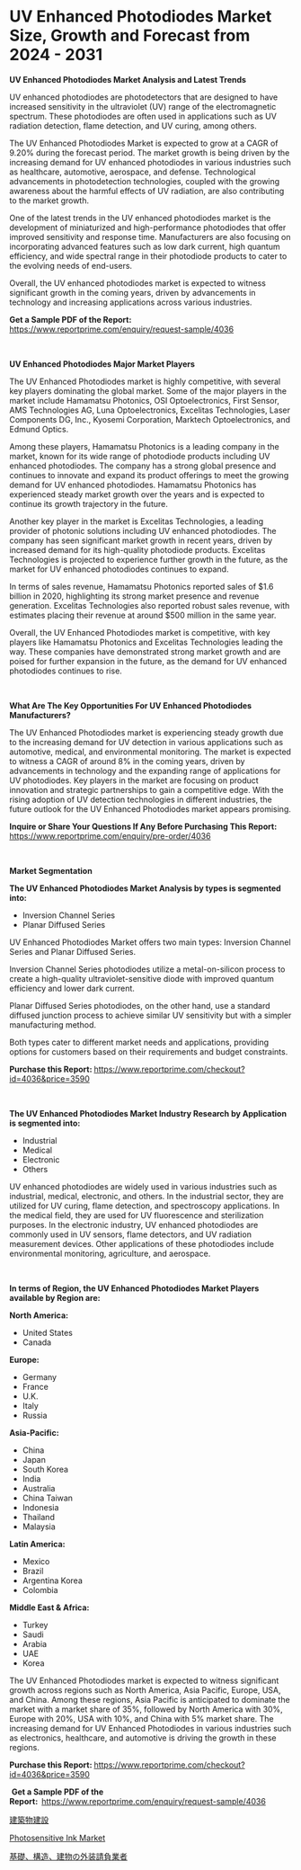 <p><h1>UV Enhanced Photodiodes Market Size, Growth and Forecast from 2024 - 2031</h1></p><p><strong>UV Enhanced Photodiodes Market Analysis and Latest Trends</strong></p>
<p><p>UV enhanced photodiodes are photodetectors that are designed to have increased sensitivity in the ultraviolet (UV) range of the electromagnetic spectrum. These photodiodes are often used in applications such as UV radiation detection, flame detection, and UV curing, among others.</p><p>The UV Enhanced Photodiodes Market is expected to grow at a CAGR of 9.20% during the forecast period. The market growth is being driven by the increasing demand for UV enhanced photodiodes in various industries such as healthcare, automotive, aerospace, and defense. Technological advancements in photodetection technologies, coupled with the growing awareness about the harmful effects of UV radiation, are also contributing to the market growth.</p><p>One of the latest trends in the UV enhanced photodiodes market is the development of miniaturized and high-performance photodiodes that offer improved sensitivity and response time. Manufacturers are also focusing on incorporating advanced features such as low dark current, high quantum efficiency, and wide spectral range in their photodiode products to cater to the evolving needs of end-users.</p><p>Overall, the UV enhanced photodiodes market is expected to witness significant growth in the coming years, driven by advancements in technology and increasing applications across various industries.</p></p>
<p><strong>Get a Sample PDF of the Report:&nbsp;</strong> <a href="https://www.reportprime.com/enquiry/request-sample/4036">https://www.reportprime.com/enquiry/request-sample/4036</a></p>
<p>&nbsp;</p>
<p><strong>UV Enhanced Photodiodes Major Market Players</strong></p>
<p><p>The UV Enhanced Photodiodes market is highly competitive, with several key players dominating the global market. Some of the major players in the market include Hamamatsu Photonics, OSI Optoelectronics, First Sensor, AMS Technologies AG, Luna Optoelectronics, Excelitas Technologies, Laser Components DG, Inc., Kyosemi Corporation, Marktech Optoelectronics, and Edmund Optics.</p><p>Among these players, Hamamatsu Photonics is a leading company in the market, known for its wide range of photodiode products including UV enhanced photodiodes. The company has a strong global presence and continues to innovate and expand its product offerings to meet the growing demand for UV enhanced photodiodes. Hamamatsu Photonics has experienced steady market growth over the years and is expected to continue its growth trajectory in the future.</p><p>Another key player in the market is Excelitas Technologies, a leading provider of photonic solutions including UV enhanced photodiodes. The company has seen significant market growth in recent years, driven by increased demand for its high-quality photodiode products. Excelitas Technologies is projected to experience further growth in the future, as the market for UV enhanced photodiodes continues to expand.</p><p>In terms of sales revenue, Hamamatsu Photonics reported sales of $1.6 billion in 2020, highlighting its strong market presence and revenue generation. Excelitas Technologies also reported robust sales revenue, with estimates placing their revenue at around $500 million in the same year.</p><p>Overall, the UV Enhanced Photodiodes market is competitive, with key players like Hamamatsu Photonics and Excelitas Technologies leading the way. These companies have demonstrated strong market growth and are poised for further expansion in the future, as the demand for UV enhanced photodiodes continues to rise.</p></p>
<p>&nbsp;</p>
<p><strong>What Are The Key Opportunities For UV Enhanced Photodiodes Manufacturers?</strong></p>
<p><p>The UV Enhanced Photodiodes market is experiencing steady growth due to the increasing demand for UV detection in various applications such as automotive, medical, and environmental monitoring. The market is expected to witness a CAGR of around 8% in the coming years, driven by advancements in technology and the expanding range of applications for UV photodiodes. Key players in the market are focusing on product innovation and strategic partnerships to gain a competitive edge. With the rising adoption of UV detection technologies in different industries, the future outlook for the UV Enhanced Photodiodes market appears promising.</p></p>
<p><strong>Inquire or Share Your Questions If Any Before Purchasing This Report:</strong> <a href="https://www.reportprime.com/enquiry/pre-order/4036">https://www.reportprime.com/enquiry/pre-order/4036</a></p>
<p>&nbsp;</p>
<p><strong>Market Segmentation</strong></p>
<p><strong>The UV Enhanced Photodiodes Market Analysis by types is segmented into:</strong></p>
<p><ul><li>Inversion Channel Series</li><li>Planar Diffused Series</li></ul></p>
<p><p>UV Enhanced Photodiodes Market offers two main types: Inversion Channel Series and Planar Diffused Series. </p><p>Inversion Channel Series photodiodes utilize a metal-on-silicon process to create a high-quality ultraviolet-sensitive diode with improved quantum efficiency and lower dark current. </p><p>Planar Diffused Series photodiodes, on the other hand, use a standard diffused junction process to achieve similar UV sensitivity but with a simpler manufacturing method. </p><p>Both types cater to different market needs and applications, providing options for customers based on their requirements and budget constraints.</p></p>
<p><strong>Purchase this Report:&nbsp;</strong><a href="https://www.reportprime.com/checkout?id=4036&price=3590">https://www.reportprime.com/checkout?id=4036&price=3590</a></p>
<p>&nbsp;</p>
<p><strong>The UV Enhanced Photodiodes Market Industry Research by Application is segmented into:</strong></p>
<p><ul><li>Industrial</li><li>Medical</li><li>Electronic</li><li>Others</li></ul></p>
<p><p>UV enhanced photodiodes are widely used in various industries such as industrial, medical, electronic, and others. In the industrial sector, they are utilized for UV curing, flame detection, and spectroscopy applications. In the medical field, they are used for UV fluorescence and sterilization purposes. In the electronic industry, UV enhanced photodiodes are commonly used in UV sensors, flame detectors, and UV radiation measurement devices. Other applications of these photodiodes include environmental monitoring, agriculture, and aerospace.</p></p>
<p>&nbsp;</p>
<p><strong>In terms of Region, the UV Enhanced Photodiodes Market Players available by Region are:</strong></p>
<p>
    <p> <strong> North America: </strong>
        <ul>
            <li>United States</li>
            <li>Canada</li>
        </ul>
        </p> 
    <p> <strong> Europe: </strong>
        <ul>
            <li>Germany</li>
            <li>France</li>
            <li>U.K.</li>
            <li>Italy</li>
            <li>Russia</li>
        </ul>
        </p> 
    <p> <strong> Asia-Pacific: </strong>
        <ul>
            <li>China</li>
            <li>Japan</li>
            <li>South Korea</li>
            <li>India</li>
            <li>Australia</li>
            <li>China Taiwan</li>
            <li>Indonesia</li>
            <li>Thailand</li>
            <li>Malaysia</li>
        </ul>
        </p> 
    <p> <strong> Latin America: </strong>
        <ul>
            <li>Mexico</li>
            <li>Brazil</li>
            <li>Argentina Korea</li>
            <li>Colombia</li>
        </ul>
        </p> 
    <p> <strong> Middle East & Africa: </strong>
        <ul>
            <li>Turkey</li>
            <li>Saudi</li>
            <li>Arabia</li>
            <li>UAE</li>
            <li>Korea</li>
        </ul>
    </p>
    </p>
<p><p>The UV Enhanced Photodiodes market is expected to witness significant growth across regions such as North America, Asia Pacific, Europe, USA, and China. Among these regions, Asia Pacific is anticipated to dominate the market with a market share of 35%, followed by North America with 30%, Europe with 20%, USA with 10%, and China with 5% market share. The increasing demand for UV Enhanced Photodiodes in various industries such as electronics, healthcare, and automotive is driving the growth in these regions.</p></p>
<p><strong>Purchase this Report: </strong><a href="https://www.reportprime.com/checkout?id=4036&price=3590">https://www.reportprime.com/checkout?id=4036&price=3590</a></p>
<p>&nbsp;<strong>Get a Sample PDF of the Report:&nbsp;&nbsp;</strong><a href="https://www.reportprime.com/enquiry/request-sample/4036">https://www.reportprime.com/enquiry/request-sample/4036</a></p>
<p><strong></strong></p>
<p><p><a href="https://github.com/KaydenJohns1964/Market-Research-Report-List-1/blob/main/241202914921.md">建築物建設</a></p><p><a href="https://circular-yam-9b9.notion.site/Photosensitive-Ink-Market-Size-Growth-Outlook-from-2024-to-2031-projecting-at-Market-s-Trends-Anal-cf83f22effb84cd5a4100596a8a1f444">Photosensitive Ink Market</a></p><p><a href="https://github.com/marbadji/Market-Research-Report-List-1/blob/main/288571914920.md">基礎、構造、建物の外装請負業者</a></p></p>
